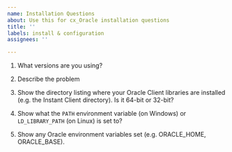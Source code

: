```yaml
---
name: Installation Questions
about: Use this for cx_Oracle installation questions
title: ''
labels: install & configuration
assignees: ''

---
```


<!--

Thank you for using cx_Oracle.

Do these before creating a new issue:

    Review and follow the Installation Instructions: https://cx-oracle.readthedocs.io/en/latest/user_guide/installation.html

    Review the troubleshooting tips: https://cx-oracle.readthedocs.io/en/latest/user_guide/installation.html#troubleshooting

    Review the user manual: https://cx-oracle.readthedocs.io/en/latest/index.html

If you have a `DPI-1047`, `DPI-1050` or `DPI-1072` error, re-review the links above.

Google any errors.

Then please answer these questions so we can help you.

-->

1. What versions are you using?

<!--

Give your database version.

Also run Python and show the output of:

    import sys
    import platform

    print("platform.platform:", platform.platform())
    print("sys.maxsize > 2**32:", sys.maxsize > 2**32)
    print("platform.python_version:", platform.python_version())

-->

2. Describe the problem

<!-- Cut and paste text showing the command you ran.  No screenshots. -->

3. Show the directory listing where your Oracle Client libraries are installed (e.g. the Instant Client directory).  Is it 64-bit or 32-bit?

4. Show what the `PATH` environment variable (on Windows) or `LD_LIBRARY_PATH` (on Linux) is set to?

5. Show any Oracle environment variables set (e.g. ORACLE_HOME, ORACLE_BASE).
